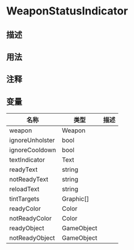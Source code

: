 # WeaponStatusIndicator
## 描述

## 用法

## 注释

## 变量
| 名称 | 类型 | 描述 |
| ----------- | ----------- | ----------- |
| weapon | Weapon |  |  
| ignoreUnholster  | bool |  |  
| ignoreCooldown  | bool |  |  
| textIndicator | Text |  |  
| readyText  | string |  |  
| notReadyText  | string |  |  
| reloadText  | string |  |  
| tintTargets | Graphic[] |  |  
| readyColor | Color |  |  
| notReadyColor | Color |  |  
| readyObject | GameObject |  |  
| notReadyObject | GameObject |  |  
